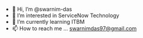 - 👋 Hi, I’m @swarnim-das
- 👀 I’m interested in ServiceNow Technology
- 🌱 I’m currently learning ITBM
- 📫 How to reach me ... swarnimdas97@gmail.com

<!---
swarnim-das/swarnim-das is a ✨ special ✨ repository because its `README.md` (this file) appears on your GitHub profile.
You can click the Preview link to take a look at your changes.
--->
